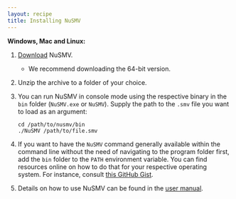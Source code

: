 ```yaml
---
layout: recipe
title: Installing NuSMV
---
```


**Windows, Mac and Linux:**

1. [Download](https://nusmv.fbk.eu/bin/bin_download2-v2.cgi) NuSMV.

   * We recommend downloading the 64-bit version.

2. Unzip the archive to a folder of your choice.

3. You can run NuSMV in console mode using the respective binary in the `bin` folder (`NuSMV.exe` or `NuSMV`). Supply the
   path to the `.smv` file you want to load as an argument:

   ```
   cd /path/to/nusmv/bin
   ./NuSMV /path/to/file.smv
   ```

4. If you want to have the `NuSMV` command generally available within the command line without the need of navigating
   to the program folder first, add the `bin` folder to the `PATH` environment variable. You can find resources online
   on how to do that for your respective operating system. For instance, consult [this GitHub Gist](https://gist.github.com/nex3/c395b2f8fd4b02068be37c961301caa7).

5. Details on how to use NuSMV can be found in the [user manual](https://nusmv.fbk.eu/NuSMV/userman/index-v2.html).
